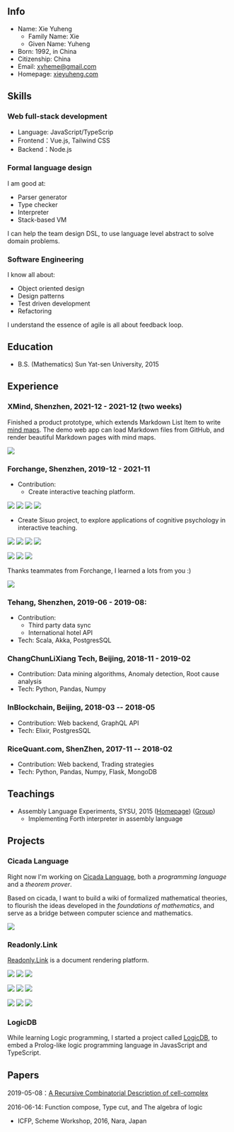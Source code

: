 ## Info

- Name: Xie Yuheng
  - Family Name: Xie
  - Given Name: Yuheng
- Born: 1992, in China
- Citizenship: China
- Email: [xyheme@gmail.com](mailto:xyheme@gmail.com)
- Homepage: [xieyuheng.com](https://xieyuheng.com)

## Skills

### Web full-stack development

- Language: JavaScript/TypeScrip
- Frontend：Vue.js, Tailwind CSS
- Backend：Node.js

### Formal language design

I am good at:

- Parser generator
- Type checker
- Interpreter
- Stack-based VM

I can help the team design DSL, to use language level abstract to solve domain problems.

### Software Engineering

I know all about:

- Object oriented design
- Design patterns
- Test driven development
- Refactoring

I understand the essence of agile is all about feedback loop.

## Education

- B.S. (Mathematics) Sun Yat-sen University, 2015

## Experience

### XMind, Shenzhen, 2021-12 - 2021-12 (two weeks)

Finished a product prototype, which extends Markdown List Item to write [mind maps](https://en.wikipedia.org/wiki/Mind_map).
The demo web app can load Markdown files from GitHub,
and render beautiful Markdown pages with mind maps.

![](https://image-link.xieyuheng.com/xmind-list-item/1.png)

### Forchange, Shenzhen, 2019-12 - 2021-11

- Contribution:
  - Create interactive teaching platform.

![](https://image-link.xieyuheng.com/clepub/1.jpg)
![](https://image-link.xieyuheng.com/clepub/2.jpg)
![](https://image-link.xieyuheng.com/clepub/3.jpg)
![](https://image-link.xieyuheng.com/clepub/4.jpg)

  - Create Sisuo project, to explore applications of cognitive psychology in interactive teaching.

![](https://image-link.xieyuheng.com/sisuo/mobile/1.jpg)
![](https://image-link.xieyuheng.com/sisuo/mobile/2.jpg)
![](https://image-link.xieyuheng.com/sisuo/mobile/3.jpg)
![](https://image-link.xieyuheng.com/sisuo/mobile/4.jpg)

![](https://image-link.xieyuheng.com/sisuo/desktop/1-1.png)
![](https://image-link.xieyuheng.com/sisuo/desktop/1-2.png)
![](https://image-link.xieyuheng.com/sisuo/desktop/1-3.png)

Thanks teammates from Forchange, I learned a lots from you :)

![](https://image-link.xieyuheng.com/forchange/xieyuheng-1.jpg)

### Tehang, Shenzhen, 2019-06 - 2019-08:

- Contribution:
  - Third party data sync
  - International hotel API
- Tech: Scala, Akka, PostgresSQL

### ChangChunLiXiang Tech, Beijing, 2018-11 - 2019-02

- Contribution: Data mining algorithms, Anomaly detection, Root cause analysis
- Tech: Python, Pandas, Numpy

### InBlockchain, Beijing, 2018-03 -- 2018-05

- Contribution: Web backend, GraphQL API
- Tech: Elixir, PostgresSQL

### RiceQuant.com, ShenZhen, 2017-11 -- 2018-02

- Contribution: Web backend, Trading strategies
- Tech: Python, Pandas, Numpy, Flask, MongoDB

## Teachings

- Assembly Language Experiments, SYSU, 2015
  ([Homepage](http://the-little-language-designer.github.io/cicada-nymph/course/contents.html))
  ([Group](https://github.com/the-little-language-designer))
  - Implementing Forth interpreter in assembly language

## Projects

### Cicada Language

Right now I'm working on [Cicada Language](https://cicada-lang.org),
both a *programming language* and a *theorem prover*.

Based on cicada, I want to build a wiki of formalized
mathematical theories, to flourish the ideas developed in the
*foundations of mathematics*, and serve as a bridge between computer
science and mathematics.

![](https://image-link.xieyuheng.com/cicada-lang/homepage-1.png)

### Readonly.Link

[Readonly.Link](https://readonly.link)
is a document rendering platform.

![](https://image-link.xieyuheng.com/readonlylink/mobile/en-1.jpg)
![](https://image-link.xieyuheng.com/readonlylink/mobile/zh-1.jpg)
![](https://image-link.xieyuheng.com/readonlylink/mobile/zh-2.jpg)

![](https://image-link.xieyuheng.com/readonlylink/desktop/book-3-1.png)
![](https://image-link.xieyuheng.com/readonlylink/desktop/book-3-2.png)
![](https://image-link.xieyuheng.com/readonlylink/desktop/book-3-3.png)

![](https://image-link.xieyuheng.com/readonlylink/desktop/manual-1-1.png)
![](https://image-link.xieyuheng.com/readonlylink/desktop/manual-1-2.png)
![](https://image-link.xieyuheng.com/readonlylink/desktop/manual-1-3.png)

### LogicDB

While learning Logic programming, I started a project called
[LogicDB](https://github.com/xieyuheng/logic-db), to embed a
Prolog-like logic programming language in JavasScript and TypeScript.

## Papers

2019-05-08：[A Recursive Combinatorial Description of cell-complex](https://readonly.link/articles/https://inner.xieyuheng.com/papers/publish/a-recursive-combinatorial-description-of-cell-complex.md)

2016-06-14: Function compose, Type cut, and The algebra of logic

- ICFP, Scheme Workshop, 2016, Nara, Japan
